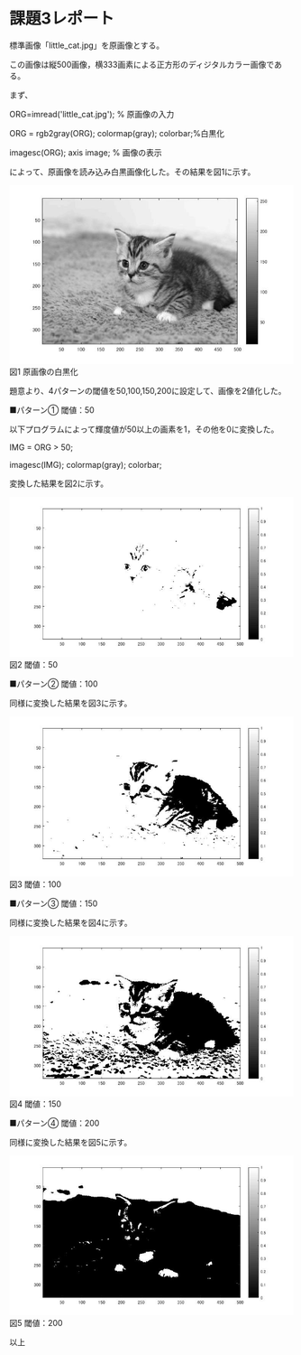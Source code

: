 
# 課題3レポート

標準画像「little_cat.jpg」を原画像とする。

この画像は縦500画像，横333画素による正方形のディジタルカラー画像である。

まず、

ORG=imread('little_cat.jpg'); % 原画像の入力  

ORG = rgb2gray(ORG); colormap(gray); colorbar;%白黒化

imagesc(ORG); axis image; % 画像の表示

によって、原画像を読み込み白黒画像化した。その結果を図1に示す。

![原画像の白黒化](https://github.com/Tetsupeke/lecture_image_processing/blob/master/image/%E8%AA%B2%E9%A1%8C3%E7%94%BB%E5%83%8F/little_cat_%E3%83%A2%E3%83%8E%E3%82%AF%E3%83%AD.jpg)  
			図1 原画像の白黒化
　
　　
　

題意より、4パターンの閾値を50,100,150,200に設定して、画像を2値化した。

■パターン①
閾値：50

以下プログラムによって輝度値が50以上の画素を1，その他を0に変換した。

IMG = ORG > 50; 

imagesc(IMG); colormap(gray); colorbar;

変換した結果を図2に示す。

![50](https://github.com/Tetsupeke/lecture_image_processing/blob/master/image/%E8%AA%B2%E9%A1%8C3%E7%94%BB%E5%83%8F/little_cat_%E9%96%BE%E5%80%A450.jpg)  
			図2 閾値：50


■パターン②
閾値：100

同様に変換した結果を図3に示す。


![4階調画像](https://github.com/Tetsupeke/lecture_image_processing/blob/master/image/%E8%AA%B2%E9%A1%8C3%E7%94%BB%E5%83%8F/little_cat_%E9%96%BE%E5%80%A4100.jpg)  
			図3 閾値：100

■パターン③
閾値：150

同様に変換した結果を図4に示す。


![4階調画像](https://github.com/Tetsupeke/lecture_image_processing/blob/master/image/%E8%AA%B2%E9%A1%8C3%E7%94%BB%E5%83%8F/little_cat_%E9%96%BE%E5%80%A4150.jpg)  
			図4 閾値：150


■パターン④
閾値：200

同様に変換した結果を図5に示す。


![4階調画像](https://github.com/Tetsupeke/lecture_image_processing/blob/master/image/%E8%AA%B2%E9%A1%8C3%E7%94%BB%E5%83%8F/little_cat_%E9%96%BE%E5%80%A4200.jpg)  
			図5 閾値：200

以上
